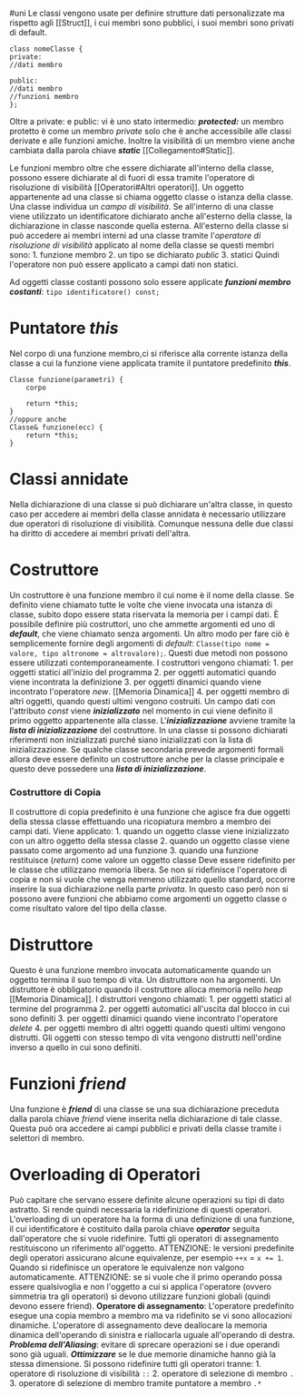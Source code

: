 #uni 
Le classi vengono usate per definire strutture dati personalizzate ma rispetto agli [[Struct]], i cui membri sono pubblici, i suoi membri sono privati di default.
```
class nomeClasse {
private:
//dati membro

public:
//dati membro
//funzioni membro
};
```
Oltre a private: e public: vi è uno stato intermedio: ___protected:___
	un membro protetto è come un membro _private_ solo che è anche accessibile alle classi derivate e alle funzioni amiche.
Inoltre la visibilità di un membro viene anche cambiata dalla parola chiave ___static___ [[Collegamento#Static]]. 

Le funzioni membro oltre che essere dichiarate all'interno della classe, possono essere dichiarate al di fuori di essa tramite l'operatore di risoluzione di visibilità [[Operatori#Altri operatori]].
Un oggetto appartenente ad una classe si chiama oggetto classe o istanza della classe.
Una classe individua un _campo di visibilità_.
Se all'interno di una classe viene utilizzato un identificatore dichiarato anche all'esterno della classe, la dichiarazione in classe nasconde quella esterna.
All'esterno della classe si può accedere ai membri interni ad una classe tramite l'_operatore di risoluzione di visibilità_ applicato al nome della classe se questi membri sono:
	1. funzione membro
	2. un tipo se dichiarato _public_
	3. statici
Quindi l'operatore non può essere applicato a campi dati non statici.

Ad oggetti classe costanti possono solo essere applicate ___funzioni membro costanti___: `tipo identificatore() const;`
# Puntatore ___this___ 
Nel corpo di una funzione membro,ci si riferisce alla corrente istanza della classe a cui la funzione viene applicata tramite il puntatore predefinito ___this___.
```
Classe funzione(parametri) {
	corpo

	return *this;
}
//oppure anche
Classe& funzione(ecc) {
	return *this;
}
```
# Classi annidate
Nella dichiarazione di una classe si può dichiarare un'altra classe, in questo caso per accedere ai membri della classe annidata è necessario utilizzare due operatori di risoluzione di visibilità. Comunque nessuna delle due classi ha diritto di accedere ai membri privati dell'altra.
# Costruttore
Un costruttore è una funzione membro il cui nome è il nome della classe. Se definito viene chiamato tutte le volte che viene invocata una istanza di classe, subito dopo essere stata riservata la memoria per i campi dati.
È possibile definire più costruttori, uno che ammette argomenti ed uno di ___default___, che viene chiamato senza argomenti.
Un altro modo per fare ciò è semplicemente fornire degli argomenti di _default_: `Classe(tipo nome = valore, tipo altronome = altrovalore);`.
Questi due metodi non possono essere utilizzati contemporaneamente.
I costruttori vengono chiamati:
	1. per oggetti statici all'inizio del programma
	2. per oggetti automatici quando viene incontrata la definizione
	3. per oggetti dinamici quando viene incontrato l'operatore _new_. [[Memoria Dinamica]]
	4. per oggetti membro di altri oggetti, quando questi ultimi vengono costruiti.
	Un campo dati con l'attributo _const_ viene ___inizializzato___ nel momento in cui viene  definito il primo oggetto appartenente alla classe. 
L'___inizializzazione___ avviene tramite la ___lista di inizializzazione___ del costruttore. In una classe si possono dichiarati riferimenti non inizializzati purché siano inizializzati con la lista di inizializzazione.
Se qualche classe secondaria prevede argomenti formali allora deve essere definito un costruttore anche per la classe principale e questo deve possedere una ___lista di inizializzazione___.
### Costruttore di Copia
Il costruttore di copia predefinito è una funzione che agisce fra due oggetti della stessa classe effettuando una ricopiatura membro a membro dei campi dati.
Viene applicato:
	1. quando un oggetto classe viene inizializzato con un altro oggetto della stessa classe
	2. quando un oggetto classe viene passato come argomento ad una funzione
	3. quando una funzione restituisce (_return_) come valore un oggetto classe
Deve essere ridefinito per le classe che utilizzano memoria libera.
Se non si ridefinisce l'operatore di copia e non si vuole che venga nemmeno utilizzato quello standard, occorre inserire la sua dichiarazione nella parte _privata_. In questo caso però non si possono avere funzioni che abbiamo come argomenti un oggetto classe o come risultato valore del tipo della classe.
# Distruttore
Questo è una funzione membro invocata automaticamente quando un oggetto termina il suo tempo di vita. Un distruttore non ha argomenti. Un distruttore è obbligatorio quando il costruttore alloca memoria nello _heap_ [[Memoria Dinamica]].
I distruttori vengono chiamati:
	1. per oggetti statici al termine del programma
	2. per oggetti automatici all'uscita dal blocco in cui sono definiti
	3. per oggetti dinamici quando viene incontrato l'operatore _delete_ 
	4. per oggetti membro di altri oggetti quando questi ultimi vengono distrutti.
	Gli oggetti con stesso tempo di vita vengono distrutti nell'ordine inverso a quello in cui sono definiti.
# Funzioni _friend_
Una funzione è ___friend___ di una classe se una sua dichiarazione preceduta dalla parola chiave _friend_ viene inserita nella dichiarazione di tale classe. Questa può ora accedere ai campi pubblici e privati della classe tramite i selettori di membro.
# Overloading di Operatori
Può capitare che servano essere definite alcune operazioni su tipi di dato astratto. 
Si rende quindi necessaria la ridefinizione di questi operatori.
L'overloading di un operatore ha la forma di una definizione di una funzione, il cui identificatore è costituito dalla parola chiave ___operator___ seguita dall'operatore che si vuole ridefinire.
Tutti gli operatori di assegnamento restituiscono un riferimento all'oggetto.
ATTENZIONE: le versioni predefinite degli operatori assicurano alcune equivalenze, per esempio `++x` = `x += 1`. Quando si ridefinisce un operatore le equivalenze non valgono automaticamente.
ATTENZIONE: se si vuole che il primo operando possa essere qualsivoglia e non l'oggetto a cui si applica l'operatore (ovvero simmetria tra gli operatori) si devono utilizzare funzioni globali (quindi devono essere friend).
__Operatore di assegnamento__:
	L'operatore predefinito esegue una copia membro a membro ma va ridefinito se vi sono allocazioni dinamiche.
	L'operatore di assegnamento deve deallocare la memoria dinamica dell'operando di sinistra e riallocarla uguale all'operando di destra.
	___Problema dell'Aliasing___: evitare di sprecare operazioni se i due operandi sono già uguali.
	___Ottimizzare___ se le due memorie dinamiche hanno già la stessa dimensione.
Si possono ridefinire tutti gli operatori tranne:
	1. operatore di risoluzione di visibilità `::`
	2. operatore di selezione di membro `.` 
	3. operatore di selezione di membro tramite puntatore a membro `.*` 